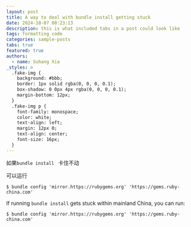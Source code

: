 ```yaml
---
layout: post
title: A way to deal with bundle install getting stuck
date: 2024-10-07 00:23:13
description: this is what included tabs in a post could look like
tags: formatting code
categories: sample-posts
tabs: true
featured: true
authors:
  - name: Suhang Xia
_styles: >
  .fake-img {
    background: #bbb;
    border: 1px solid rgba(0, 0, 0, 0.1);
    box-shadow: 0 0px 4px rgba(0, 0, 0, 0.1);
    margin-bottom: 12px;
  }
  .fake-img p {
    font-family: monospace;
    color: white;
    text-align: left;
    margin: 12px 0;
    text-align: center;
    font-size: 16px;
  }
---
```




如果``bundle install `` 卡住不动

可以运行

````terminal
$ bundle config 'mirror.https://rubygems.org' 'https://gems.ruby-china.com'
````

If running `bundle install` gets stuck within mainland China, you can run:

```terminal
$ bundle config 'mirror.https://rubygems.org' 'https://gems.ruby-china.com'
```
